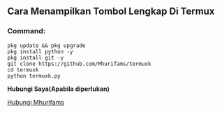 ## Cara Menampilkan Tombol Lengkap Di Termux

### Command:

    pkg update && pkg upgrade
    pkg install python -y
    pkg install git -y
    git clone https://github.com/Mhurifams/termuxk
    cd termuxk
    python termuxk.py

**Hubungi Saya(Apabila diperlukan)**

[Hubungi Mhurifams](https://wa.me/6285895120665)
